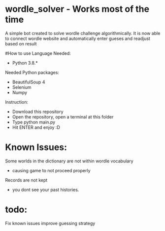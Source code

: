 # wordle_solver - Works most of the time 
A simple bot created to solve wordle challenge algorithmically. 
It is now able to connect wordle website and automatically enter gueses and readjust based on result 

#How to use
Language Needed:
- Python 3.8.* 

Needed Python packages:
- BeautifulSoup 4
- Selenium 
- Numpy

Instruction: 
- Download this repository 
- Open the repository, open a terminal at this folder 
- Type python main.py 
- Hit ENTER and enjoy :D 

# Known Issues: 
Some worlds in the dictionary are not within wordle vocabulary 
- causing game to not proceed properly

Records are not kept 
- you dont see your past histories. 


# todo: 
Fix known issues
improve guessing strategy 
